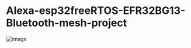 # Alexa-esp32freeRTOS-EFR32BG13-Bluetooth-mesh-project
![image](https://github.com/sheldon123z/Alexa-esp32freeRTOS-EFR32BG13-Bluetooth-mesh-project/blob/master/project.png)